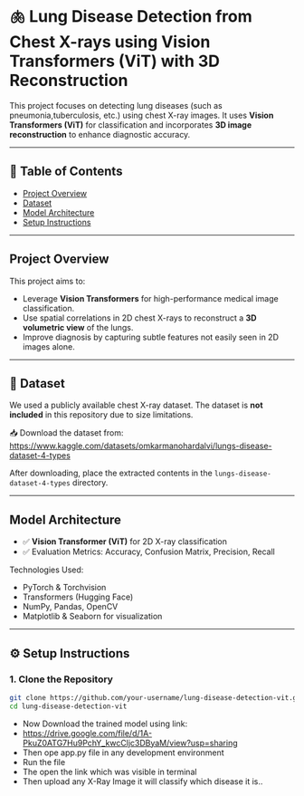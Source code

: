 # 🫁 Lung Disease Detection from Chest X-rays using Vision Transformers (ViT) with 3D Reconstruction

This project focuses on detecting lung diseases (such as pneumonia,tuberculosis, etc.) using chest X-ray images. It uses **Vision Transformers (ViT)** for classification and incorporates **3D image reconstruction** to enhance diagnostic accuracy.

---

## 📌 Table of Contents

- [Project Overview](#project-overview)
- [Dataset](#dataset)
- [Model Architecture](#model-architecture)
- [Setup Instructions](#setup-instructions)


---

##  Project Overview

This project aims to:
- Leverage **Vision Transformers** for high-performance medical image classification.
- Use spatial correlations in 2D chest X-rays to reconstruct a **3D volumetric view** of the lungs.
- Improve diagnosis by capturing subtle features not easily seen in 2D images alone.

---

## 📂 Dataset

We used a publicly available chest X-ray dataset. The dataset is **not included** in this repository due to size limitations.

📥 Download the dataset from: https://www.kaggle.com/datasets/omkarmanohardalvi/lungs-disease-dataset-4-types

After downloading, place the extracted contents in the `lungs-disease-dataset-4-types` directory.

---

##  Model Architecture

- ✅ **Vision Transformer (ViT)** for 2D X-ray classification
- ✅ Evaluation Metrics: Accuracy, Confusion Matrix, Precision, Recall

Technologies Used:
- PyTorch & Torchvision
- Transformers (Hugging Face)
- NumPy, Pandas, OpenCV
- Matplotlib & Seaborn for visualization

---

## ⚙️ Setup Instructions

### 1. Clone the Repository
```bash
git clone https://github.com/your-username/lung-disease-detection-vit.git
cd lung-disease-detection-vit
```
- Now Download the trained model using link: 
- https://drive.google.com/file/d/1A-PkuZ0ATG7Hu9PchY_kwcCljc3DByaM/view?usp=sharing
- Then ope app.py file  in any development environment
- Run the file 
- The open the link which was visible in terminal
- Then upload any X-Ray Image it will classify which disease it is.. 
